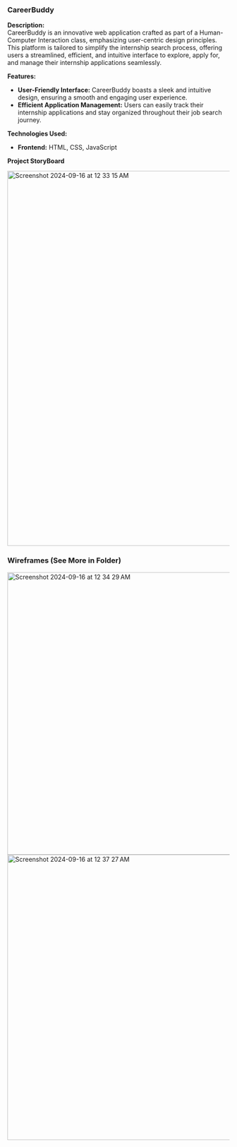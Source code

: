 ### CareerBuddy

**Description:**  
CareerBuddy is an innovative web application crafted as part of a Human-Computer Interaction class, emphasizing user-centric design principles. This platform is tailored to simplify the internship search process, offering users a streamlined, efficient, and intuitive interface to explore, apply for, and manage their internship applications seamlessly.

**Features:**

- **User-Friendly Interface:** CareerBuddy boasts a sleek and intuitive design, ensuring a smooth and engaging user experience.
- **Efficient Application Management:** Users can easily track their internship applications and stay organized throughout their job search journey.

**Technologies Used:**
- **Frontend:** HTML, CSS, JavaScript

**Project StoryBoard**

<img width="850" alt="Screenshot 2024-09-16 at 12 33 15 AM" src="https://github.com/user-attachments/assets/02fe6ec5-80cd-44d2-9431-a1d8a36505a3">

### Wireframes (See More in Folder)
<img width="640" alt="Screenshot 2024-09-16 at 12 34 29 AM" src="https://github.com/user-attachments/assets/7b2666ec-6d5f-4a5a-8991-353b2ff2c73e">

<img width="647" alt="Screenshot 2024-09-16 at 12 37 27 AM" src="https://github.com/user-attachments/assets/4a62bd20-c22b-4494-ba42-70f28c169486">


